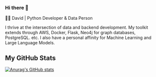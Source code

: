 ### Hi there 👋

👨‍💻 David | Python Developer & Data Person

I thrive at the intersection of data and backend development. My toolkit extends through AWS, Docker, Flask, Neo4j for graph databases, PostgreSQL. etc. I also have a personal affinity for Machine Learning and Large Language Models.

## My GitHub Stats
[![Anurag's GitHub stats](https://github-readme-stats.vercel.app/api?username=dayvheed)](https://github.com/anuraghazra/github-readme-stats)

<!--
**dayvheed/dayvheed** is a ✨ _special_ ✨ repository because its `README.md` (this file) appears on your GitHub profile.

Here are some ideas to get you started:

- 🔭 I’m currently working on ...
- 🌱 I’m currently learning ...
- 👯 I’m looking to collaborate on ...
- 🤔 I’m looking for help with ...
- 💬 Ask me about ...
- 📫 How to reach me: ...
- 😄 Pronouns: ...
- ⚡ Fun fact: ...
-->
